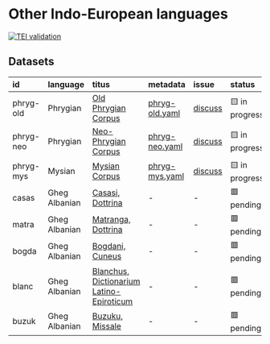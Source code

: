 # Other Indo-European languages
[![TEI validation](https://github.com/TITUS-2-0/other-ie/actions/workflows/validate.yaml/badge.svg?branch=main)](https://github.com/TITUS-2-0/other-ie/actions/workflows/validate.yaml)
## Datasets
| id        | language      | titus                                                                                                         | metadata                                                                                 | issue                                                     | status         |
|:----------|:--------------|:--------------------------------------------------------------------------------------------------------------|:-----------------------------------------------------------------------------------------|:----------------------------------------------------------|:---------------|
| phryg-old | Phrygian      | [Old Phrygian Corpus](http://titus.uni-frankfurt.de/texte/etcs/phrygian/phryg.htm)                            | [phryg-old.yaml](https://github.com/TITUS-2-0/metadata/blob/main/curated/phryg-old.yaml) | [discuss](https://github.com/TITUS-2-0/other-ie/issues/2) | 🟨 in progress |
| phryg-neo | Phrygian      | [Neo-Phrygian Corpus](http://titus.uni-frankfurt.de/texte/etcs/phrygian/phryg.htm)                            | [phryg-neo.yaml](https://github.com/TITUS-2-0/metadata/blob/main/curated/phryg-neo.yaml) | [discuss](https://github.com/TITUS-2-0/other-ie/issues/3) | 🟨 in progress |
| phryg-mys | Mysian        | [Mysian Corpus](http://titus.uni-frankfurt.de/texte/etcs/phrygian/phryg.htm)                                  | [phryg-mys.yaml](https://github.com/TITUS-2-0/metadata/blob/main/curated/phryg-mys.yaml) | [discuss](https://github.com/TITUS-2-0/other-ie/issues/4) | 🟨 in progress |
| casas     | Gheg Albanian | [Casasi, Dottrina](http://titus.uni-frankfurt.de/texte/etcs/alban/casasi/casas.htm)                           | -                                                                                        | -                                                         | 🟥 pending     |
| matra     | Gheg Albanian | [Matranga, Dottrina](http://titus.uni-frankfurt.de/texte/etcs/alban/matranga/matra.htm)                       | -                                                                                        | -                                                         | 🟥 pending     |
| bogda     | Gheg Albanian | [Bogdani, Cuneus](http://titus.uni-frankfurt.de/texte/etcs/alban/bogdani/bogda.htm)                           | -                                                                                        | -                                                         | 🟥 pending     |
| blanc     | Gheg Albanian | [Blanchus, Dictionarium Latino-Epiroticum](http://titus.uni-frankfurt.de/texte/etcs/alban/blanchus/blanc.htm) | -                                                                                        | -                                                         | 🟥 pending     |
| buzuk     | Gheg Albanian | [Buzuku, Missale](http://titus.uni-frankfurt.de/texte/etcs/alban/buzuku/buzuk.htm)                            | -                                                                                        | -                                                         | 🟥 pending     |